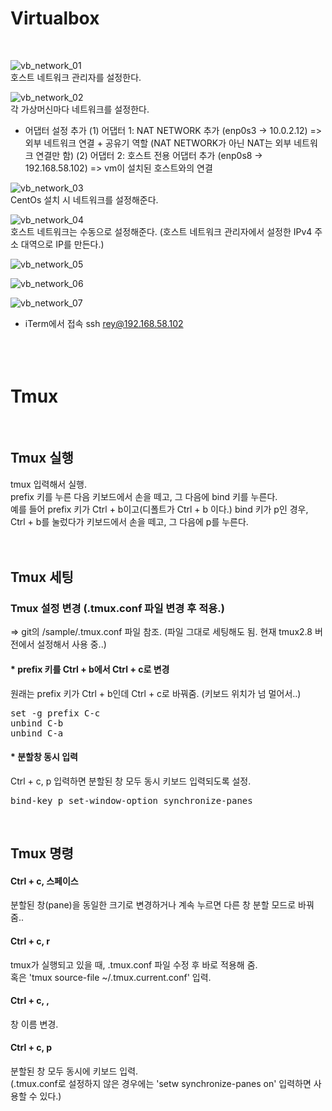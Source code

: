 # Virtualbox
<br/>


![vb_network_01](./images/vb_network_01.png)<br/>
호스트 네트워크 관리자를 설정한다.

![vb_network_02](./images/vb_network_02.png)<br/>
각 가상머신마다 네트워크를 설정한다.

* 어댑터 설정 추가
(1) 어댑터 1: NAT NETWORK 추가 (enp0s3 -> 10.0.2.12)
	=> 외부 네트워크 연결 + 공유기 역할
		(NAT NETWORK가 아닌 NAT는 외부 네트워크 연결만 함)
(2) 어댑터 2: 호스트 전용 어댑터 추가 (enp0s8 -> 192.168.58.102)
	=> vm이 설치된 호스트와의 연결

![vb_network_03](./images/vb_network_03.png)<br/>
CentOs 설치 시 네트워크를 설정해준다.

![vb_network_04](./images/vb_network_04.png)<br/>
호스트 네트워크는 수동으로 설정해준다.
(호스트 네트워크 관리자에서 설정한 IPv4 주소 대역으로 IP를 만든다.)





![vb_network_05](./images/vb_network_05.png)<br/>


![vb_network_06](./images/vb_network_06.png)<br/>



![vb_network_07](./images/vb_network_07.png)<br/>
* iTerm에서 접속
ssh rey@192.168.58.102
<br/><br/><br/><br/>

# Tmux
<br/>

## Tmux 실행
tmux 입력해서 실행.<br/>
prefix 키를 누른 다음 키보드에서 손을 떼고, 그 다음에 bind 키를 누른다.<br/>
예를 들어 prefix 키가 Ctrl + b이고(디폴트가 Ctrl + b 이다.) bind 키가 p인 경우,<br/>
Ctrl + b를 눌렀다가 키보드에서 손을 떼고, 그 다음에 p를 누른다.<br/>
<br/><br/>

## Tmux 세팅
### Tmux 설정 변경 (.tmux.conf 파일 변경 후 적용.)
=> git의 /sample/.tmux.conf 파일 참조. (파일 그대로 세팅해도 됨. 현재 tmux2.8 버전에서 설정해서 사용 중..) <br/>

#### * prefix 키를 Ctrl + b에서 Ctrl + c로 변경
원래는 prefix 키가 Ctrl + b인데 Ctrl + c로 바꿔줌. (키보드 위치가 넘 멀어서..)<br/>
<pre>
set -g prefix C-c
unbind C-b
unbind C-a
</pre>

#### * 분할창 동시 입력
Ctrl + c, p 입력하면 분할된 창 모두 동시 키보드 입력되도록 설정.
<pre>
bind-key p set-window-option synchronize-panes
</pre><br/>

## Tmux 명령

#### Ctrl + c, 스페이스
분할된 창(pane)을 동일한 크기로 변경하거나 계속 누르면 다른 창 분할 모드로 바꿔줌..<br/>

#### Ctrl + c, r
tmux가 실행되고 있을 때, .tmux.conf 파일 수정 후 바로 적용해 줌.<br/>
혹은 'tmux source-file ~/.tmux.current.conf' 입력.<br/>

#### Ctrl + c, ,
창 이름 변경.<br/>

#### Ctrl + c, p
분할된 창 모두 동시에 키보드 입력.<br/>
(.tmux.conf로 설정하지 않은 경우에는 'setw synchronize-panes on' 입력하면 사용할 수 있다.)<br/>

<br/>

